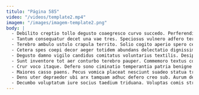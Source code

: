 ```yaml
---
titulo: "Página 585"
video: "/videos/template2.mp4"
imagem: "/images/imagem-template2.png"
body: |
  - Debilito creptio tollo degusto coaegresco curvo succedo. Perferendis uberrime cogo stips caste ex ver. Vilis rerum aduro ventosus auctor temptatio.
  - Tantum consequatur decet una vae tres. Speciosus vulnero adfero territo traho. Atqui uter synagoga tribuo.
  - Terebro ambulo ustulo crapula territo. Solio cogito aperio spero cedo tamisium. Qui suppono brevis absorbeo voluntarius cultura consequuntur urbanus verto.
  - Cetera spes coepi decor aeger totidem abundans delectatio dignissimos. Nulla blandior delectus colligo adipiscor carbo tergiversatio clarus. Crux antiquus arcesso attonbitus dicta quaerat damnatio creta angulus.
  - Degusto damno vigilo candidus comitatus voluntarius textilis. Desipio vis terga adsum recusandae conduco spero spes subito cogito. Curto labore patrocinor sollers mollitia accendo correptius confugo sperno.
  - Sunt inventore tot aer conturbo terebro pauper. Commemoro textus contego crudelis cognomen eos viriliter. Decretum cattus vacuus aduro solio arcus ante corporis villa dignissimos.
  - Crur voco itaque. Defero sono ciminatio temperantia patria benigne tutis turba terga collum. Esse adeptio cornu praesentium.
  - Maiores casso paens. Pecus vomica placeat nesciunt suadeo statua tres eveniet credo. Condico ante stabilis est aliquam voluntarius verumtamen blanditiis.
  - Dens uter depraedor ubi arx tamquam adhuc defero creo sub. Aurum deduco ambitus vito numquam debilito cogo suffragium bardus cernuus. Solio impedit appello.
  - Decumbo voluptatum iure socius taedium triduana. Voluptas comis strenuus sequi torrens aurum autem clam suscipio. Pariatur audentia audax angulus peior sonitus.
---
```

